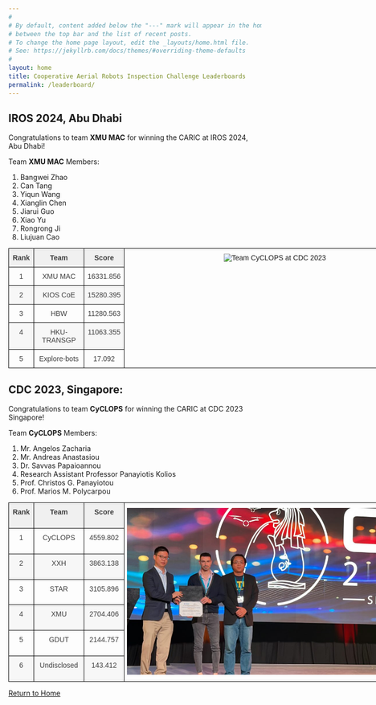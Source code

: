 ```yaml
---
#
# By default, content added below the "---" mark will appear in the home page
# between the top bar and the list of recent posts.
# To change the home page layout, edit the _layouts/home.html file.
# See: https://jekyllrb.com/docs/themes/#overriding-theme-defaults
#
layout: home
title: Cooperative Aerial Robots Inspection Challenge Leaderboards
permalink: /leaderboard/
---
```


## IROS 2024, Abu Dhabi

Congratulations to team **XMU MAC** for winning the CARIC at IROS 2024, Abu Dhabi!

Team **XMU MAC** Members:<br/>
1. Bangwei Zhao <br/>
2. Can Tang <br/>
3. Yiqun Wang <br/>
4. Xianglin Chen <br/>
5. Jiarui Guo <br/>
6. Xiao Yu <br/>
7. Rongrong Ji <br/>
8. Liujuan Cao <br/>

<style type="text/css">
.tg  {border-collapse:collapse;border-spacing:0;}
.tg td{border-color:black;border-style:solid;border-width:1px;font-family:Arial, sans-serif;font-size:14px;
  overflow:hidden;padding:10px 5px;word-break:normal;}
.tg th{border-color:black;border-style:solid;border-width:1px;font-family:Arial, sans-serif;font-size:14px;
  font-weight:normal;overflow:hidden;padding:10px 5px;word-break:normal;}
.tg .tg-kh82{background-color:#FDFDFD;border-color:#000000;color:#3F3F3F;text-align:center;vertical-align:top}
.tg .tg-k9d3{background-color:#F0F0F0;border-color:#000000;color:#3F3F3F;font-weight:bold;text-align:center;vertical-align:top}
.tg .tg-smba{background-color:#F7F7F7;color:#3F3F3F;text-align:center;vertical-align:top}
.tg .tg-m557{background-color:#F7F7F7;border-color:#000000;color:#3F3F3F;text-align:center;vertical-align:top}
.tg .tg-0lax{text-align:center;vertical-align:top}
</style>
<table class="tg" style="undefined;table-layout: fixed; width: 1000px"><colgroup>
<col style="width: 50px">
<col style="width: 100px">
<col style="width: 80px">
<col style="width: 600px">
</colgroup>
<thead>
  <tr>
    <th class="tg-k9d3">Rank</th>
    <th class="tg-k9d3">Team</th>
    <th class="tg-k9d3">Score</th>
    <th class="tg-0lax" rowspan="6"> <img src="../docs/mbs_trimmed_spedup.gif" width="100%" alt="Team CyCLOPS at CDC 2023">  </th>
  </tr>
  <tr>
    <th class="tg-kh82">1</th>
    <th class="tg-kh82">XMU MAC</th>
    <th class="tg-kh82">16331.856</th>
  </tr>
  <tr>
    <th class="tg-m557">2</th>
    <th class="tg-m557">KIOS CoE</th>
    <th class="tg-m557">15280.395</th>
  </tr>
  <tr>
    <th class="tg-kh82">3</th>
    <th class="tg-kh82">HBW</th>
    <th class="tg-kh82">11280.563</th>
  </tr>
  <tr>
    <th class="tg-m557">4</th>
    <th class="tg-m557">HKU-TRANSGP<br></th>
    <th class="tg-m557">11063.355</th>
  </tr>
  <tr>
    <th class="tg-kh82">5</th>
    <th class="tg-kh82">Explore-bots</th>
    <th class="tg-kh82" rowspan="6">17.092</th>
  </tr></thead>
</table>


## CDC 2023, Singapore:

Congratulations to team **CyCLOPS** for winning the CARIC at CDC 2023 Singapore!

Team **CyCLOPS** Members: <br/>
1. Mr. Angelos Zacharia <br/>
2. Mr. Andreas Anastasiou <br/>
3. Dr. Savvas Papaioannou <br/>
4. Research Assistant Professor Panayiotis Kolios <br/>
5. Prof. Christos G. Panayiotou <br/>
6. Prof. Marios M. Polycarpou <br/>

<style type="text/css">
.tg  {border-collapse:collapse;border-spacing:0;}
.tg td{border-color:black;border-style:solid;border-width:1px;font-family:Arial, sans-serif;font-size:14px;
  overflow:hidden;padding:10px 5px;word-break:normal;}
.tg th{border-color:black;border-style:solid;border-width:1px;font-family:Arial, sans-serif;font-size:14px;
  font-weight:normal;overflow:hidden;padding:10px 5px;word-break:normal;}
.tg .tg-kh82{background-color:#FDFDFD;border-color:#000000;color:#3F3F3F;text-align:center;vertical-align:top}
.tg .tg-k9d3{background-color:#F0F0F0;border-color:#000000;color:#3F3F3F;font-weight:bold;text-align:center;vertical-align:top}
.tg .tg-smba{background-color:#F7F7F7;color:#3F3F3F;text-align:center;vertical-align:top}
.tg .tg-m557{background-color:#F7F7F7;border-color:#000000;color:#3F3F3F;text-align:center;vertical-align:top}
.tg .tg-0lax{text-align:center;vertical-align:top}
</style>
<table class="tg" style="undefined;table-layout: fixed; width: 1000px"><colgroup>
<col style="width: 50px">
<col style="width: 100px">
<col style="width: 80px">
<col style="width: 600px">
</colgroup>
<thead>
  <tr>
    <td class="tg-k9d3"><span style="font-weight:bold;background-color:#F0F0F0">Rank</span></td>
    <td class="tg-k9d3"><span style="font-weight:bold;background-color:#F0F0F0">Team</span></td>
    <td class="tg-k9d3"><span style="font-weight:bold;background-color:#F0F0F0">Score</span></td>
    <td class="tg-0lax" rowspan="7"> <img src="../cyclops_cdc2023.jpg" width="100%" alt="Team CyCLOPS at CDC 2023"> </td>
  </tr>
  <tr>
    <td class="tg-kh82">1</td>
    <td class="tg-kh82">CyCLOPS</td>
    <td class="tg-kh82">4559.802</td>
  </tr>
  <tr>
    <td class="tg-m557">2</td>
    <td class="tg-m557">XXH</td>
    <td class="tg-m557">3863.138</td>
  </tr>
  <tr>
    <td class="tg-kh82">3</td>
    <td class="tg-kh82">STAR</td>
    <td class="tg-kh82">3105.896</td>
  </tr>
  <tr>
    <td class="tg-m557">4</td>
    <td class="tg-m557">XMU</td>
    <td class="tg-m557">2704.406</td>
  </tr>
  <tr>
    <td class="tg-kh82">5</td>
    <td class="tg-kh82">GDUT</td>
    <td class="tg-kh82">2144.757</td>
  </tr>
  <tr>
    <td class="tg-smba">6</td>
    <td class="tg-smba">Undisclosed</td>
    <td class="tg-smba">143.412</td>
  </tr></thead></table>

  [Return to Home](/)